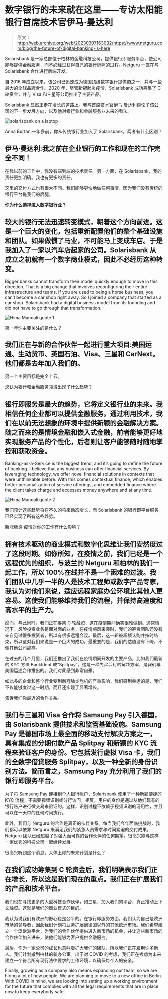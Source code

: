 # 数字银行的未来就在这里——专访太阳能银行首席技术官伊马·曼达利

> 原文：<http://web.archive.org/web/20230307163032/https://www.netguru.com/blog/the-future-of-digital-banking-is-here>

 Solarisbank 是一家总部位于柏林的金融科技公司，提供银行即服务平台，使公司能够提供金融服务，而不必经过获得自己的银行牌照的过程。Netguru 一直在与 Solarisbank 合作进行后端开发。

自 2016 年成立以来，该公司已迅速成为德国顶级数字银行提供商之一，并与一些最大的全球品牌合作。2020 年，尽管新冠肺炎疫情，Solarisbank 成功筹集了 C 轮资金，并与 Visa 和三星等公司推出了主要产品。

Solarisbank 显然正走在增长的道路上。我与首席技术官伊马·曼达利谈论了该公司的下一步发展方向，以及他对银行业和金融服务业未来的看法。

![solarisbank on a laptop](img/2188dd034a0c6842b2305ade58485591.png)

Anna Burtan:一年多前，你从传统银行业加入了 Solarisbank。两者有什么区别？

## 伊马·曼达利:我之前在企业银行的工作和现在的工作完全不同！

在我以前的工作中，我没有端到端的技术责任。另一方面，在 Solarisbank，我的责任更加明确。我也有更多的责任。

这里的交付方式也有很大不同。我们能够更快地做任何事情，因为我们没有传统的银行平台拖我们的后腿。

**你为什么选择进入数字银行业？**

## 较大的银行无法迅速转变模式，朝着这个方向前进。这是一个巨大的变化，包括重新配置他们的整个基础设施和团队。如果做惯了马业，不可能马上变成车店。于是我加入了一家以汽车店起家的公司。Solarisbank 从成立之初就有一个数字商业模式，因此不必经历这种转变。

Bigger banks cannot transform their model quickly enough to move in this direction. That is a big change that involves reconfiguring their entire infrastructure and teams. If you are used to being a horse business, you can’t become a car shop right away. So I joined a company that started as a car shop. Solarisbank had a digital business model from its founding and did not have to go through that transformation.

![Hima Mandali quote 1](img/e6e58be074d26913ffecbfb653a09e09.png)

第一年你主要关注的是什么？

## 我们正在与新的合作伙伴一起进行重大项目:美国运通、生动货币、英国石油、Visa、三星和 CarNext。他们都是去年加入我们的。

另一个主要目标是完全上云。

您认为银行和金融服务领域出现了什么趋势？

## 银行即服务是最大的趋势，它将定义银行业的未来。我相信任何企业都可以提供金融服务。通过利用技术，我们在以前无法想象的环境中提供新颖的金融解决方案。随之而来的是情境金融和嵌入式金融，前者能够更好地实现服务产品的个性化，后者则让客户能够随时随地掌控和获取资金。

Banking-as-a-Service is the biggest trend, and it’s going to define the future of banking. I believe that any business can offer financial services. By leveraging technology, we offer novel financial solutions in contexts that were unthinkable before. With this comes contextual finance, which enables better personalization of service offerings, and embedded finance where the client takes charge and accesses money anywhere and at any time.

![Hima Mandali quote 2](img/628160a1abf7bcd756d52c9f5235dbb1.png)

我们预计这些趋势将在不久的将来动态增长，而 Solarisbank 的银行即平台服务已经实现了所有这些趋势。

新冠肺炎·疫情对你的工作有什么影响？

## 拥有技术驱动的商业模式和数字化思维让我们安然度过了这段时期。如你所知，在疫情之前，我们已经是一个远程优先的组织，与波兰的 Netguru 和柏林的我们一起工作，所以 100%在线并不是一个困难的过渡。我们团队中几乎一半的人是技术工程师或数字产品专家，我认为对他们来说，适应远程家庭办公环境比其他人更容易。这使我们能够维持我们的流程，并保持高速度和高水平的生产力。

然而，与此同时，我们正在筹集 C 轮融资，这在疫情期间确实很难做到。通常情况下，风险投资业务是面对面的业务，在疫情飓风来袭时，我们的筹资团队还没有亲自见过很多投资者，所以有很多远程会议。最后，这一轮被超额认购并按时结束，所以这对我们来说是一个巨大的成功。最重要的是，我们的估值没有下降，不像其他公司那样。

在过去的几个月里，我们还推出了我们在疫情期间开发的主要产品，比如我们最新的 KYC 方法 BankIdent 或“Splitpay”，这是一种先买后付的解决方案，是我们与美国运通合作推出的。我们对此感到非常自豪。

如此多的企业和整个行业受到新冠肺炎危机的严重影响，我们感到幸运的是，我们不仅能够度过这一时期，而且还实现了显著增长。

告诉我们你最近的合作关系。

## 我们与三星和 Visa 合作将 Samsung Pay 引入德国，由 Solarisbank 提供技术和监管基础设施。Samsung Pay 是德国市场上最全面的移动支付解决方案之一，具有集成的分期付款产品 Splitpay 和新颖的 KYC 流程来验证客户的身份。它包括发行虚拟 Visa 卡，我们的全数字借贷服务 Splitpay，以及一种全新的身份识别方法。简而言之，Samsung Pay 充分利用了我们的银行即服务平台。

为了将 Samsung Pay 连接到个人银行账户，Solarisbank 使用了一种新颖便捷的 KYC 流程，不需要视频识别或分行访问。相反，用户的身份是通过从他们现有的银行账户进行微交易来验证的。这样，识别过程不依赖于视频识别的可用性，并且可以在一天中的任何时间执行。

此外，我们与 Netguru 的合作是真正的伙伴关系。每当我们今年面临挑战时，我们都可以依靠 Netguru 来满足我们的紧急人员需求和时间紧迫的交付成果。Netguru 团队已经超越了对强大而可靠的合作伙伴的任何期望。很高兴能与这样一家优秀的科技公司一起继续发展。

很高兴听到这个消息。大体上你的未来计划是什么？

## 在我们成功筹集到 C 轮资金后，我们明确表示我们正在增长，所以这是我们现在的重点。我们正在扩展我们的产品和技术平台。

我们也在寻找更多的大型科技合作伙伴，如三星，加入我们的平台，真正推动上下文融资。这就是我们的商业模式的目的。

我认为说我们有欧洲的野心也是公平的。在银行即服务方面，我们认为自己是欧洲市场的领导者，因此我们计划将业务扩展到德国以外的其他欧洲市场。我们希望建立一个泛欧洲平台，为我们的合作伙伴提供进入新市场的机会，并让这些新市场的合作伙伴加入进来，使他们能够为客户提供金融服务。

最后，作为一家公司的成长也意味着扩大我们的团队，所以我们正在雇用许多新人。我们计划搬到柏林的新办公室。出于对 COVID 的考虑，我们正在考虑为未来建立一个符合所有现行法律要求的工作环境，以确保每个人的安全。

Finally, growing as a company also means expanding our team, so we are hiring a lot of new people. We are planning to move to a new office in Berlin. With COVID in mind, we are looking into setting up a working environment for the future that complies with all the legal requirements that are in place now to keep everybody safe.